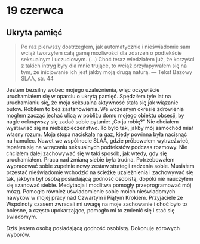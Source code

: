 
# 19 czerwca

## Ukryta pamięć

> Po raz pierwszy dostrzegłem, jak automatycznie i nieświadomie sam wciąż tworzyłem całą gamę możliwości dla zdarzeń o podtekście seksualnym i uczuciowym. (...) Choć teraz wiedziałem już, że korzyści z takich intryg były dla mnie trujące, to wciąż przyłapywałem się na tym, że inicjowanie ich jest jakby moją drugą naturą. — Tekst Bazowy SLAA, str. 44

Jestem bezsilny wobec mojego uzależnienia, więc oczywiście uruchamiałem się w oparciu o ukrytą pamięć. Spędziłem tyle lat na uruchamianiu się, że moja seksualna aktywność stała się jak wiązanie butów. Robiłem to bez zastanowienia. We wczesnym okresie zdrowienia mogłem zacząć jechać ulicą w pobliżu domu mojego obiektu obsesji, by nagle ocknąwszy się zadać sobie pytanie: „Co ja robię?" Nie chciałem wystawiać się na niebezpieczeństwo. To było tak, jakby mój samochód miał własny rozum. Moja stopa naciskała na gaz, kiedy powinna była nacisnąć na hamulec. Nawet we wspólnocie SLAA, gdzie próbowałem wytrzeźwieć, łapałem się na wtrącaniu seksualnych podtekstów podczas rozmowy. Nie chciałem dalej zachowywać się w taki sposób, jak wtedy, gdy się uruchamiałem. Praca nad zmianą siebie była trudna. Potrzebowałem wypracować sobie zupełnie nowy zestaw strategii radzenia sobie. Musiałem przestać nieświadomie wchodzić na ścieżkę uzależnienia i zachowywać się tak, jakbym był osobą posiadającą godność osobistą, dopóki nie nauczyłem się szanować siebie. Medytacja i modlitwa pomogły przeprogramować mój mózg. Pomogło również uświadomienie sobie moich nieświadomych nawyków w mojej pracy nad Czwartym i Piątym Krokiem. Przyjaciele ze Wspólnoty czasem zwracali mi uwagę na moje zachowanie i choć było to bolesne, a często upokarzające, pomogło mi to zmienić się i stać się świadomym.

Dziś jestem osobą posiadającą godność osobistą. Dokonuję zdrowych wyborów.
